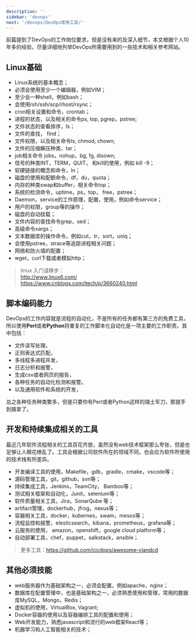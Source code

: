 ```yaml
---
description: ''
sidebar: 'devops'
next: '/devops/DevOps常用工具/'
---
```


前篇提到了DevOps的工作岗位要求，但是没有来的及深入细节，本文根据个人10年多的经验，尽量详细地列举DevOps所需要用到的一些技术和相关参考网站。

## Linux基础
- Linux系统的基本概念；
- 必须会使用至少一个编辑器，例如VIM；
- 至少会一种shell，例如bash；
- 会使用rsh/ssh/scp/rhost/rsync；
- cron相关设置和命令，crontab；
- 进程的状态，以及相关的命令ps, top, pgrep，pstree;
- 文件状态的查看排序，ls；
- 文件的查找， find；
- 文件权限，以及相关命令ls, chmod, chown;
- 文件的压缩解压种类，tar；
- job相关命令 jobs，nohup，bg, fg, disown;
- 信号的种类INT，TERM，QUIT， 和kill的使用，例如 kill -9；
- 软硬链接的概念和命令，ln；
- 磁盘的使用和配额命令，df，du，quota；
- 内存的种类swap和buffer，相关命令top；
- 系统的检测命令，uptime，ps，top， free，pstree；
- Daemon，service的工作原理，配置，使用，例如命令service；
- 用户的权限，group等的操作；
- 磁盘的自动挂载；
- 文件内容的查找命令grep，sed；
- 高级命令xargs；
- 文本数据库的操作命令，例如cut，tr，sort，uniq；
- 会使用pstree，strace等追踪进程相关问题；
- 网络和防火墙的配置；
- wget，curl下载或者模拟http；

> linux 入门请移步：  
> http://www.linux6.com/  
> https://www.cnblogs.com/itech/p/3660240.html  


## 脚本编码能力
DevOps的工作内容就是流程的自动化，不是所有的任务都有第三方的免费工具，所以使用**Perl**或者**Python**将重复的工作脚本化自动化是一项主要的工作职责。其中包括：

- 文件读写处理，
- 正则表达式匹配，
- 多线程多进程并发，
- 日志分析和报警，
- 生成csv或者网页的报告，
- 各种任务的自动化检测和报警。
- 以及通用软件和系统的开发，

总之各种任务种类繁多，但是只要你有Perl或者Python这样的瑞士军刀，那就手到擒拿了。

## 开发和持续集成相关的工具
最近几年软件流程相关的工具百花齐放，虽然没有web技术框架那么夸张，但是也足够让人眼花缭乱了。工具会根据公司软件所在的领域不同，也会应为软件所使用的技术栈有所差异。

- 开发编译工具的使用，Makefile，gdb，gradle，cmake，vscode等；
- 源码管理工具，git，github，svn等；
- 持续集成工具，Jenkins，TeamCity， Bamboo等；
- 测试相关框架和自动化，Junit，selenium等；
- 软件质量相关工具，Jira，SonarQube 等；
- artifact管理，dockerhub，jfrog，nexus等；
- 容器相关工具，docker，kubernes，swam，mesos等；
- 流程监控和报警，elesticsearch，kibana，prometheus，grafana等；
- 云服务的使用， amazon，openshift，google cloud platform等；
- 自动部署工具，chef，puppet，salkstack，ansible；

>更多工具：https://github.com/cicdops/awesome-ciandcd

## 其他必须技能
- web服务器作为基础架构之一，必须会配置，例如apache，nginx；
- 数据库在配置管理中，也是基础架构之一，必须熟悉使用和管理，常用的数据库MySQL，Mongo，Redis；
- 虚拟机的使用，VirtualBox, Vagrant;
- Docker容器的使用以及容器编排工具的配置和使用；
- Web开发能力，熟悉javascript和流行的web框架React等；
- 机器学习和人工智能相关的技术；
